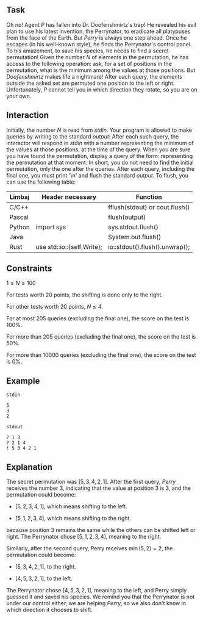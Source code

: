 ## Task

Oh no! Agent $P$ has fallen into Dr. Doofenshmirtz's trap! He revealed his evil plan to use his latest invention, the Perrynator, to eradicate all platypuses from the face of the Earth. But $Perry$ is always one step ahead. Once he escapes (in his well-known style), he finds the Perrynator's control panel. To his amazement, to save his species, he needs to find a secret permutation! Given the number $N$ of elements in the permutation, he has access to the following operation: ask, for a set of positions in the permutation, what is the minimum among the values at those positions. But $Doofenshmirtz$ makes life a nightmare! After each query, the elements outside the asked set are permuted one position to the left or right. Unfortunately, $P$ cannot tell you in which direction they rotate, so you are on your own.

## Interaction

Initially, the number $N$ is read from $stdin$. Your program is allowed to make queries by writing to the standard $output$: After each such query, the interactor will respond in $stdin$ with a number representing the minimum of the values at those positions, at the time of the query. When you are sure you have found the permutation, display a query of the form: representing the permutation at that moment. In short, you do not need to find the initial permutation, only the one after the queries. After each query, including the final one, you must print '\n' and flush the standard $output$. To flush, you can use the following table:

Limbaj         | Header necessary                 | Function
-------------- | -------------------------------- | -----------------------
C/C++          | ‎                                 | fflush(stdout) or cout.flush()
Pascal         | ‎                                 | flush(output)
Python         | ‎import sys                       | sys.stdout.flush()
Java           | ‎                                 | System.out.flush()
Rust           | ‎use std::io::{self,Write};       | io::stdout().flush().unwrap();

## Constraints

$1 \leq N \leq 100$

For tests worth 20 points, the shifting is done only to the right.

For other tests worth 20 points, $N \leq 4$.

For at most 205 queries (excluding the final one), the score on the test is 100%.

For more than 205 queries (excluding the final one), the score on the test is 50%.

For more than 10000 queries (excluding the final one), the score on the test is 0%.

## Example

`stdin`
```
5
3
2
```
`stdout`
```
? 1 3
? 2 1 4
! 5 3 4 2 1
```

## Explanation

The secret permutation was $[5, 3, 4, 2, 1]$. After the first query, $Perry$ receives the number 3, indicating that the value at position 3 is 3, and the permutation could become:

* $[5, 2, 3, 4, 1]$, which means shifting to the left.

* $[5, 1, 2, 3, 4]$, which means shifting to the right.

because position 3 remains the same while the others can be shifted left or right. The Perrynator chose $[5, 1, 2, 3, 4]$, meaning to the right.

Similarly, after the second query, Perry receives $\min(5,2) = 2$, the permutation could become:

* $[5, 3, 4, 2, 1]$, to the right.

* $[4, 5, 3, 2, 1]$, to the left.

The Perrynator chose $[4, 5, 3, 2, 1]$, meaning to the left, and Perry simply guessed it and saved his species. We remind you that the Perrynator is not under our control either, we are helping $Perry$, so we also don't know in which direction it chooses to shift.